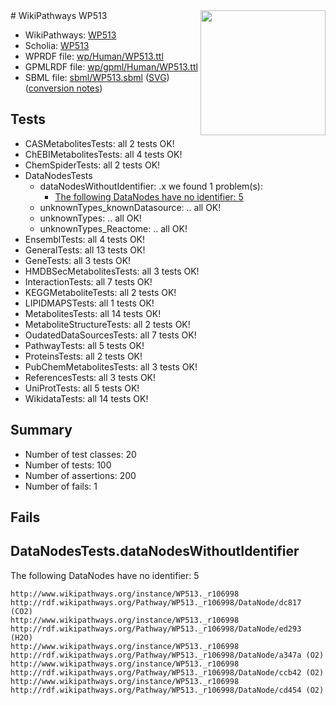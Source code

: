 <img style="float: right; width: 200px" src="../logo.png" />
# WikiPathways WP513

* WikiPathways: [WP513](https://identifiers.org/wikipathways:WP513)
* Scholia: [WP513](https://scholia.toolforge.org/wikipathways/WP513)
* WPRDF file: [wp/Human/WP513.ttl](../wp/Human/WP513.ttl)
* GPMLRDF file: [wp/gpml/Human/WP513.ttl](../wp/gpml/Human/WP513.ttl)
* SBML file: [sbml/WP513.sbml](../sbml/WP513.sbml) ([SVG](../sbml/WP513.svg)) ([conversion notes](../sbml/WP513.txt))

## Tests
* CASMetabolitesTests: all 2 tests OK!
* ChEBIMetabolitesTests: all 4 tests OK!
* ChemSpiderTests: all 2 tests OK!
* DataNodesTests
    * dataNodesWithoutIdentifier: .x we found 1 problem(s):
        * [The following DataNodes have no identifier: 5](#d2d32fa4)
    * unknownTypes_knownDatasource: .. all OK!
    * unknownTypes: .. all OK!
    * unknownTypes_Reactome: .. all OK!
* EnsemblTests: all 4 tests OK!
* GeneralTests: all 13 tests OK!
* GeneTests: all 3 tests OK!
* HMDBSecMetabolitesTests: all 3 tests OK!
* InteractionTests: all 7 tests OK!
* KEGGMetaboliteTests: all 2 tests OK!
* LIPIDMAPSTests: all 1 tests OK!
* MetabolitesTests: all 14 tests OK!
* MetaboliteStructureTests: all 2 tests OK!
* OudatedDataSourcesTests: all 7 tests OK!
* PathwayTests: all 5 tests OK!
* ProteinsTests: all 2 tests OK!
* PubChemMetabolitesTests: all 3 tests OK!
* ReferencesTests: all 3 tests OK!
* UniProtTests: all 5 tests OK!
* WikidataTests: all 14 tests OK!


## Summary

* Number of test classes: 20
* Number of tests: 100
* Number of assertions: 200
* Number of fails: 1

## Fails

<a name="d2d32fa4" />

## DataNodesTests.dataNodesWithoutIdentifier

The following DataNodes have no identifier: 5
```
http://www.wikipathways.org/instance/WP513._r106998 http://rdf.wikipathways.org/Pathway/WP513._r106998/DataNode/dc817 (CO2)
http://www.wikipathways.org/instance/WP513._r106998 http://rdf.wikipathways.org/Pathway/WP513._r106998/DataNode/ed293 (H2O)
http://www.wikipathways.org/instance/WP513._r106998 http://rdf.wikipathways.org/Pathway/WP513._r106998/DataNode/a347a (O2)
http://www.wikipathways.org/instance/WP513._r106998 http://rdf.wikipathways.org/Pathway/WP513._r106998/DataNode/ccb42 (O2)
http://www.wikipathways.org/instance/WP513._r106998 http://rdf.wikipathways.org/Pathway/WP513._r106998/DataNode/cd454 (O2)
```

